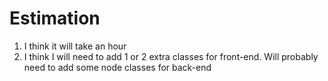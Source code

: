 # Estimation
1. I think it will take an hour
2. I think I will need to add 1 or 2 extra classes for front-end. Will probably need to add some node classes for back-end

